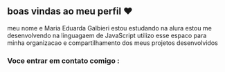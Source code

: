 ## boas vindas ao meu perfil ❤️

meu nome e Maria Eduarda Galbieri
estou estudando na alura
estou me desenvolvendo na linguagaem de JavaScript
utilizo esse espaco para minha organizacao e compartilhamento dos meus projetos desenvolvidos

### Voce entrar em contato comigo : 
